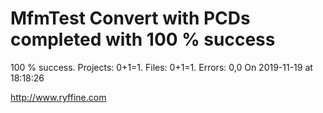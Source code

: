 # MfmTest Convert with PCDs completed with 100 % success

100 % success. Projects: 0+1=1.  Files: 0+1=1. Errors: 0,0  On 2019-11-19 at 18:18:26





http://www.ryffine.com
